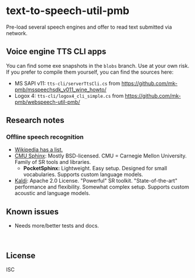 ﻿
<!--#echo json="package.json" key="name" underline="=" -->
text-to-speech-util-pmb
=======================
<!--/#echo -->

<!--#echo json="package.json" key="description" -->
Pre-load several speech engines and offer to read text submitted via network.
<!--/#echo -->




Voice engine TTS CLI apps
-------------------------

You can find some exe snapshots in the `blobs` branch. Use at your own risk.
If you prefer to compile them yourself, you can find the sources here:

* MS SAPI v11: `tts-cli/serverTtsCli.cs` from
  https://github.com/mk-pmb/msspeechsdk_v011_wine_howto/
* Logox 4: `tts-cli/logox4_cli_simple.cs` from
  https://github.com/mk-pmb/webspeech-util-pmb/




Research notes
--------------

### Offline speech recognition

* [Wikipedia has a list.
  ](https://en.wikipedia.org/wiki/List_of_speech_recognition_software)
* [CMU Sphinx](https://cmusphinx.github.io/wiki/): Mostly BSD-licensed.
  CMU = Carnegie Mellon University. Family of SR tools and libraries.
  * __PocketSphinx:__ Lightweight. Easy setup. Designed for small vocabularies.
    Supports custom language models.
* [Kaldi](http://kaldi-asr.org/): Apache 2.0 License. "Powerful" SR toolkit.
  "State-of-the-art" performance and flexibility. Somewhat complex setup.
  Supports custom acoustic and language models.



<!--#toc stop="scan" -->



Known issues
------------

* Needs more/better tests and docs.




&nbsp;


License
-------
<!--#echo json="package.json" key=".license" -->
ISC
<!--/#echo -->
